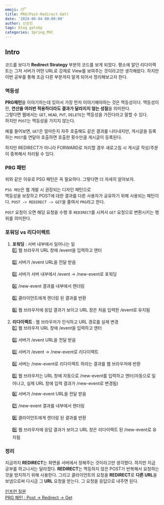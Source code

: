 ```yaml
---
emoji: 😴
title: PRG(Post-Redirect-Get)
date: '2024-06-04 00:00:00'
author: 신승민
tags: blog gatsby 
categories: Spring_MVC
---
```


## Intro
코드를 보다가 **Redirect Strategy** 부분의 코드를 보게 되었다. 평소에 알던 리다이렉트는 그저 서버가 어떤 URL로 강제로 View를 보여주는 것이라고만 생각해왔다. 하지만 이번 공부를 통해 조금 다른 부분까지 알게 되어서 정리해보고자 한다.
   
### 멱등성
**PRG패턴**을 이야기하는데 있어서 가장 먼저 이야기해야하는 것은 멱등성이다. 멱등성이란, **연산을 여러번 적용하더라도 결과가 달라지지 않는 성질**을 의미한다.   
그렇다면 웹에서는 `GET`, `HEAD`, `PUT`, `DELETE`는 멱등성을 가진다라고 말할 수 있다.   
하지만 `POST`는 멱등성을 가지지 않는다.   
   
예를 들어보면, `GET`은 얼마든지 자주 호출해도 같은 결과를 나타내지만, 게시글을 등록하는 `POST`를 연달아 호출하면 호출한 횟수만큼 게시글이 등록된다.   
   
하지만 REDIRECT가 아니라 FORWARD로 처리할 경우 새로고침 시 게시글 작성/주문이 중복해서 처리될 수 있다.
   
### PRG 패턴
위와 같은 이유로 PSG 패턴은 꼭 필요하다. 그렇다면 더 자세히 알아보자.   
   
`PSG 패턴`은 웹 개발 시 권장되는 디자인 패턴으로   
멱등성을 보장하고 POST에 대한 결과를 다른 사용자가 공유하기 위해 사용되는 패턴이다. `POST -> REDIRECT -> GET`을 줄여서 `PRG`라고 한다.   
   
`POST` 요청이 오면 해당 요청을 수행 후 `REDIRECT`를 시켜서 `GET` 요청으로 변환시키는 행위를 의미한다.

### 포워딩 vs 리다이렉트
1. **포워딩** : 서버 내부에서 일어나는 일   
    1️⃣ 웹 브라우저 URL 창에 /event을 입력하고 엔터

    2️⃣ 서버가 /event URL을 전달 받음

    3️⃣ 서버가 서버 내부에서 /event -> /new-event로 포워딩

    4️⃣ /new-event 결과를 내부에서 렌더링

    5️⃣ 클라이언트에게 렌더링 된 결과를 반환

    6️⃣ 웹 브라우저에 응답 결과가 보이고 URL 창은 처음 입력한 /event로 유지됨

2. **리다이렉트** : 웹 브라우저가 인식하고 URL 경로를 실제 변경   
    1️⃣ 웹 브라우저 URL 창에 /event을 입력하고 엔터

    2️⃣ 서버가 /event URL을 전달 받음

    3️⃣ 서버가 /event -> /new-event로 리다이렉트

    4️⃣ 서버는 /new-event로 리다이렉트 하라는 결과를 웹 브라우저에 반환

    5️⃣ 웹 브라우저는 URL 창에 자동으로 /new-event를 입력하고 엔터(자동으로 일어나고, 실제 URL 창에 입력 결과가 /new-event로 변경됨)

    6️⃣ 서버가 /new-event URL을 전달 받음

    7️⃣ /new-event 결과를 내부에서 렌더링

    8️⃣ 클라이언트에게 렌더링 된 결과를 반환

    9️⃣ 웹 브라우저에 응답 결과가 보이고 URL 창은 리다이렉트 된 /new-event로 유지됨

### 정리
지금까지 **REDIRECT**는 화면을 서버에서 정해주는 것이라고만 생각했다. 하지만 지금 공부를 하고나서는 달라졌다. **REDIRECT**는 멱등하지 않은 POST가 반복해서 요청하는 것을 방지하기 위해 사용한다. 그리고 클라이언트의 요청을 **REDIRECT**로 **다른 URL**을 보냄으로써 다시금 그 **URL** 요청을 받는다. 그 요청을 응답으로 내주면 된다.   

[인프런 질문](https://www.inflearn.com/questions/89530/redirect%EC%9D%B4%EC%9C%A0%EA%B0%80-%EA%B6%81%EA%B8%88%ED%95%A9%EB%8B%88%EB%8B%A4)   
[PRG 패턴 : Post → Redirect → Get](https://gofo-coding.tistory.com/entry/PRG-%ED%8C%A8%ED%84%B4-Post-%E2%86%92-Redirect-%E2%86%92-Get)
```toc

```